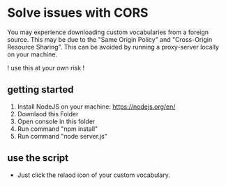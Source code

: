# Solve issues with CORS
You may experience downloading custom vocabularies from a foreign source. This may be due to the "Same Origin Policy" and "Cross-Origin Resource Sharing".
This can be avoided by running a proxy-server locally on your machine.

! use this at your own risk ! 

## getting started
1. Install NodeJS on your machine: https://nodejs.org/en/
2. Downlaod this Folder
3. Open console in this folder
4. Run command "npm install"
5. Run command "node server.js"

## use the script
- Just click the relaod icon of your custom vocabulary.